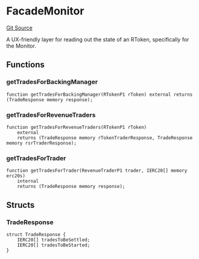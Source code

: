 # FacadeMonitor
[Git Source](https://github.com/larrythecucumber321/protocol/blob/3222eb21fbb20ddd3d3fa2233072dfa96ea3e340/contracts/facade/FacadeMonitor.sol)

A UX-friendly layer for reading out the state of an RToken, specifically for the Monitor.


## Functions
### getTradesForBackingManager


```solidity
function getTradesForBackingManager(RTokenP1 rToken) external returns (TradeResponse memory response);
```

### getTradesForRevenueTraders


```solidity
function getTradesForRevenueTraders(RTokenP1 rToken)
    external
    returns (TradeResponse memory rTokenTraderResponse, TradeResponse memory rsrTraderResponse);
```

### getTradesForTrader


```solidity
function getTradesForTrader(RevenueTraderP1 trader, IERC20[] memory erc20s)
    internal
    returns (TradeResponse memory response);
```

## Structs
### TradeResponse

```solidity
struct TradeResponse {
    IERC20[] tradesToBeSettled;
    IERC20[] tradesToBeStarted;
}
```

